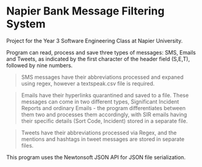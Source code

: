 # Napier Bank Message Filtering System

Project for the Year 3 Software Engineering Class at Napier University.


Program can read, process and save three types of messages: SMS, Emails and Tweets, as indicated by the first character of the header field (S,E,T), followed by nine numbers.

>SMS messages have their abbreviations processed and expaned using regex, however a textspeak.csv file is required.

>Emails have their hyperlinks quarantined and saved to a file. These messages can come in two different types, Significant Incident Reports and ordinary Emails - the program differentiates between them two and processes them accordingly, with SIR emails having their specific details (Sort Code, Incident) stored in a separate file.

>Tweets have their abbreviations processed via Regex, and the mentions and hashtags in tweet messages are stored in separate files.

This program uses the Newtonsoft JSON API for JSON file serialization. 

